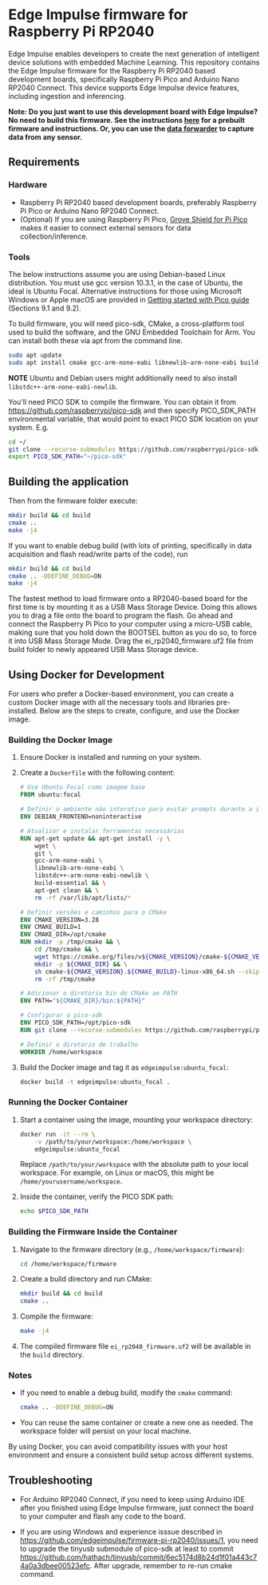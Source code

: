 # Edge Impulse firmware for Raspberry Pi RP2040

Edge Impulse enables developers to create the next generation of intelligent device solutions with embedded Machine Learning. This repository contains the Edge Impulse firmware for the Raspberry Pi RP2040 based development boards, specifically Raspberry Pi Pico and Arduino Nano RP2040 Connect. This device supports Edge Impulse device features, including ingestion and inferencing.

**Note: Do you just want to use this development board with Edge Impulse? No need to build this firmware. See the instructions [here](https://docs.edgeimpulse.com/docs/raspberry-pi-rp2040) for a prebuilt firmware and instructions. Or, you can use the [data forwarder](https://docs.edgeimpulse.com/docs/cli-data-forwarder) to capture data from any sensor.**


## Requirements
### Hardware

- Raspberry Pi RP2040 based development boards, preferably Raspberry Pi Pico or Arduino Nano RP2040 Connect.
- (Optional) If you are using Raspberry Pi Pico, [Grove Shield for Pi Pico](https://wiki.seeedstudio.com/Grove_Shield_for_Pi_Pico_V1.0/) makes it easier to connect external sensors for data collection/inference.

### Tools
The below instructions assume you are using Debian-based Linux distribution. You must use gcc version 10.3.1, in the case of Ubuntu, the ideal is Ubuntu Focal. Alternative  instructions for those using Microsoft Windows or Apple macOS are provided in [Getting started with Pico guide](https://datasheets.raspberrypi.com/pico/getting-started-with-pico.pdf) (Sections 9.1 and 9.2).

To build firmware, you will need pico-sdk, CMake, a
cross-platform tool used to build the software, and the GNU Embedded Toolchain for Arm. You can install both these via apt from the command line. 

```bash
sudo apt update
sudo apt install cmake gcc-arm-none-eabi libnewlib-arm-none-eabi build-essential 
```

**NOTE**
Ubuntu and Debian users might additionally need to also install ```libstdc++-arm-none-eabi-newlib```.

You'll need PICO SDK to compile the firmware. You can obtain it from https://github.com/raspberrypi/pico-sdk and then specify PICO_SDK_PATH environmental variable, that would point to exact PICO SDK location on your system.
E.g.

```bash
cd ~/
git clone --recurse-submodules https://github.com/raspberrypi/pico-sdk
export PICO_SDK_PATH="~/pico-sdk"
```

## Building the application
Then from the firmware folder execute:
```bash
mkdir build && cd build
cmake ..
make -j4
```

If you want to enable debug build (with lots of printing, specifically in data acquisition and flash read/write parts of the code), run 
```bash
mkdir build && cd build
cmake .. -DDEFINE_DEBUG=ON
make -j4
```

The  fastest  method  to  load  firmware  onto  a  RP2040-based  board  for  the  first  time  is  by  mounting  it  as  a  USB  Mass
Storage  Device.  Doing  this  allows  you  to  drag  a  file  onto  the  board  to  program  the  flash.  Go  ahead  and  connect  the
Raspberry  Pi  Pico  to  your  computer  using  a  micro-USB  cable,  making  sure  that  you  hold  down  the  BOOTSEL  button as you do so, to force it into USB Mass Storage Mode. Drag the ei_rp2040_firmware.uf2 file from build folder to newly appeared USB Mass Storage device.

## Using Docker for Development

For users who prefer a Docker-based environment, you can create a custom Docker image with all the necessary tools and libraries pre-installed. Below are the steps to create, configure, and use the Docker image.

### Building the Docker Image

1. Ensure Docker is installed and running on your system.
2. Create a `Dockerfile` with the following content:
    ```dockerfile
    # Use Ubuntu Focal como imagem base
    FROM ubuntu:focal

    # Definir o ambiente não interativo para evitar prompts durante a instalação
    ENV DEBIAN_FRONTEND=noninteractive

    # Atualizar e instalar ferramentas necessárias
    RUN apt-get update && apt-get install -y \
        wget \
        git \
        gcc-arm-none-eabi \
        libnewlib-arm-none-eabi \
        libstdc++-arm-none-eabi-newlib \
        build-essential && \
        apt-get clean && \
        rm -rf /var/lib/apt/lists/*
    
    # Definir versões e caminhos para o CMake
    ENV CMAKE_VERSION=3.28
    ENV CMAKE_BUILD=1
    ENV CMAKE_DIR=/opt/cmake
    RUN mkdir -p /tmp/cmake && \
        cd /tmp/cmake && \
        wget https://cmake.org/files/v${CMAKE_VERSION}/cmake-${CMAKE_VERSION}.${CMAKE_BUILD}-linux-x86_64.sh && \
        mkdir -p ${CMAKE_DIR} && \
        sh cmake-${CMAKE_VERSION}.${CMAKE_BUILD}-linux-x86_64.sh --skip-license --prefix=${CMAKE_DIR} && \
        rm -rf /tmp/cmake

    # Adicionar o diretório bin do CMake ao PATH
    ENV PATH="${CMAKE_DIR}/bin:${PATH}"

    # Configurar o pico-sdk
    ENV PICO_SDK_PATH=/opt/pico-sdk
    RUN git clone --recurse-submodules https://github.com/raspberrypi/pico-sdk ${PICO_SDK_PATH}
    
    # Definir o diretório de trabalho
    WORKDIR /home/workspace

    ```

3. Build the Docker image and tag it as `edgeimpulse:ubuntu_focal`:
    ```bash
    docker build -t edgeimpulse:ubuntu_focal .
    ```

### Running the Docker Container

1. Start a container using the image, mounting your workspace directory:
    ```bash
    docker run -it --rm \
        -v /path/to/your/workspace:/home/workspace \
        edgeimpulse:ubuntu_focal
    ```

    Replace `/path/to/your/workspace` with the absolute path to your local workspace. For example, on Linux or macOS, this might be `/home/yourusername/workspace`.

2. Inside the container, verify the PICO SDK path:
    ```bash
    echo $PICO_SDK_PATH
    ```

### Building the Firmware Inside the Container

1. Navigate to the firmware directory (e.g., `/home/workspace/firmware`):
    ```bash
    cd /home/workspace/firmware
    ```

2. Create a build directory and run CMake:
    ```bash
    mkdir build && cd build
    cmake ..
    ```

3. Compile the firmware:
    ```bash
    make -j4
    ```

4. The compiled firmware file `ei_rp2040_firmware.uf2` will be available in the `build` directory.

### Notes

- If you need to enable a debug build, modify the `cmake` command:
    ```bash
    cmake .. -DDEFINE_DEBUG=ON
    ```

- You can reuse the same container or create a new one as needed. The workspace folder will persist on your local machine.

By using Docker, you can avoid compatibility issues with your host environment and ensure a consistent build setup across different systems.

## Troubleshooting

- For Arduino RP2040 Connect, if you need to keep using Arduino IDE after you finished using Edge Impulse firmware, just connect the board to your computer and flash any code to the board. 

- If you are using Windows and experience isssue described in https://github.com/edgeimpulse/firmware-pi-rp2040/issues/1, you need to upgrade the tinyusb submodule of pico-sdk at least to commit https://github.com/hathach/tinyusb/commit/6ec5174d8b24d1f01a443c74a0a3dbee00523efc. After upgrade, remember to re-run cmake command.
